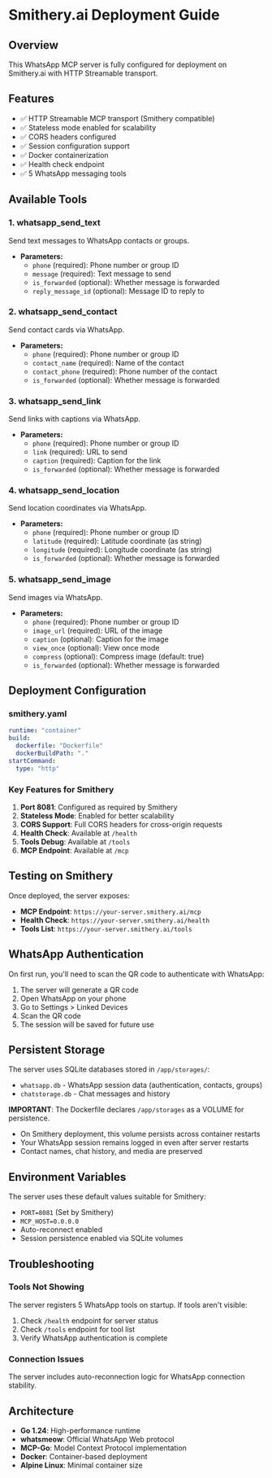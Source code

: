 # Smithery.ai Deployment Guide

## Overview
This WhatsApp MCP server is fully configured for deployment on Smithery.ai with HTTP Streamable transport.

## Features
- ✅ HTTP Streamable MCP transport (Smithery compatible)
- ✅ Stateless mode enabled for scalability
- ✅ CORS headers configured
- ✅ Session configuration support
- ✅ Docker containerization
- ✅ Health check endpoint
- ✅ 5 WhatsApp messaging tools

## Available Tools

### 1. whatsapp_send_text
Send text messages to WhatsApp contacts or groups.
- **Parameters:**
  - `phone` (required): Phone number or group ID
  - `message` (required): Text message to send
  - `is_forwarded` (optional): Whether message is forwarded
  - `reply_message_id` (optional): Message ID to reply to

### 2. whatsapp_send_contact
Send contact cards via WhatsApp.
- **Parameters:**
  - `phone` (required): Phone number or group ID
  - `contact_name` (required): Name of the contact
  - `contact_phone` (required): Phone number of the contact
  - `is_forwarded` (optional): Whether message is forwarded

### 3. whatsapp_send_link
Send links with captions via WhatsApp.
- **Parameters:**
  - `phone` (required): Phone number or group ID
  - `link` (required): URL to send
  - `caption` (required): Caption for the link
  - `is_forwarded` (optional): Whether message is forwarded

### 4. whatsapp_send_location
Send location coordinates via WhatsApp.
- **Parameters:**
  - `phone` (required): Phone number or group ID
  - `latitude` (required): Latitude coordinate (as string)
  - `longitude` (required): Longitude coordinate (as string)
  - `is_forwarded` (optional): Whether message is forwarded

### 5. whatsapp_send_image
Send images via WhatsApp.
- **Parameters:**
  - `phone` (required): Phone number or group ID
  - `image_url` (required): URL of the image
  - `caption` (optional): Caption for the image
  - `view_once` (optional): View once mode
  - `compress` (optional): Compress image (default: true)
  - `is_forwarded` (optional): Whether message is forwarded

## Deployment Configuration

### smithery.yaml
```yaml
runtime: "container"
build:
  dockerfile: "Dockerfile"
  dockerBuildPath: "."
startCommand:
  type: "http"
```

### Key Features for Smithery
1. **Port 8081**: Configured as required by Smithery
2. **Stateless Mode**: Enabled for better scalability
3. **CORS Support**: Full CORS headers for cross-origin requests
4. **Health Check**: Available at `/health`
5. **Tools Debug**: Available at `/tools`
6. **MCP Endpoint**: Available at `/mcp`

## Testing on Smithery

Once deployed, the server exposes:
- **MCP Endpoint**: `https://your-server.smithery.ai/mcp`
- **Health Check**: `https://your-server.smithery.ai/health`
- **Tools List**: `https://your-server.smithery.ai/tools`

## WhatsApp Authentication

On first run, you'll need to scan the QR code to authenticate with WhatsApp:
1. The server will generate a QR code
2. Open WhatsApp on your phone
3. Go to Settings > Linked Devices
4. Scan the QR code
5. The session will be saved for future use

## Persistent Storage

The server uses SQLite databases stored in `/app/storages/`:
- `whatsapp.db` - WhatsApp session data (authentication, contacts, groups)
- `chatstorage.db` - Chat messages and history

**IMPORTANT**: The Dockerfile declares `/app/storages` as a VOLUME for persistence.
- On Smithery deployment, this volume persists across container restarts
- Your WhatsApp session remains logged in even after server restarts
- Contact names, chat history, and media are preserved

## Environment Variables

The server uses these default values suitable for Smithery:
- `PORT=8081` (Set by Smithery)
- `MCP_HOST=0.0.0.0`
- Auto-reconnect enabled
- Session persistence enabled via SQLite volumes

## Troubleshooting

### Tools Not Showing
The server registers 5 WhatsApp tools on startup. If tools aren't visible:
1. Check `/health` endpoint for server status
2. Check `/tools` endpoint for tool list
3. Verify WhatsApp authentication is complete

### Connection Issues
The server includes auto-reconnection logic for WhatsApp connection stability.

## Architecture
- **Go 1.24**: High-performance runtime
- **whatsmeow**: Official WhatsApp Web protocol
- **MCP-Go**: Model Context Protocol implementation
- **Docker**: Container-based deployment
- **Alpine Linux**: Minimal container size
